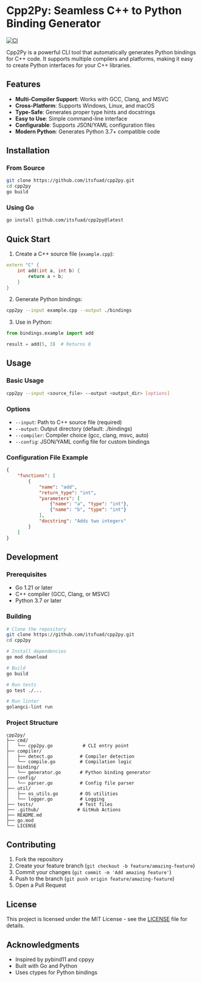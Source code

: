 # Cpp2Py: Seamless C++ to Python Binding Generator

[![CI](https://github.com/istfuad/cpp2py/actions/workflows/ci.yml/badge.svg)](https://github.com/itsfuad/cpp2py/actions/workflows/ci.yml)

Cpp2Py is a powerful CLI tool that automatically generates Python bindings for C++ code. It supports multiple compilers and platforms, making it easy to create Python interfaces for your C++ libraries.

## Features

- **Multi-Compiler Support**: Works with GCC, Clang, and MSVC
- **Cross-Platform**: Supports Windows, Linux, and macOS
- **Type-Safe**: Generates proper type hints and docstrings
- **Easy to Use**: Simple command-line interface
- **Configurable**: Supports JSON/YAML configuration files
- **Modern Python**: Generates Python 3.7+ compatible code

## Installation

### From Source

```bash
git clone https://github.com/itsfuad/cpp2py.git
cd cpp2py
go build
```

### Using Go

```bash
go install github.com/itsfuad/cpp2py@latest
```

## Quick Start

1. Create a C++ source file (`example.cpp`):

```cpp
extern "C" {
    int add(int a, int b) {
        return a + b;
    }
}
```

2. Generate Python bindings:

```bash
cpp2py --input example.cpp --output ./bindings
```

3. Use in Python:

```python
from bindings.example import add

result = add(5, 3)  # Returns 8
```

## Usage

### Basic Usage

```bash
cpp2py --input <source_file> --output <output_dir> [options]
```

### Options

- `--input`: Path to C++ source file (required)
- `--output`: Output directory (default: ./bindings)
- `--compiler`: Compiler choice (gcc, clang, msvc, auto)
- `--config`: JSON/YAML config file for custom bindings

### Configuration File Example

```json
{
    "functions": [
        {
            "name": "add",
            "return_type": "int",
            "parameters": [
                {"name": "a", "type": "int"},
                {"name": "b", "type": "int"}
            ],
            "docstring": "Adds two integers"
        }
    ]
}
```

## Development

### Prerequisites

- Go 1.21 or later
- C++ compiler (GCC, Clang, or MSVC)
- Python 3.7 or later

### Building

```bash
# Clone the repository
git clone https://github.com/itsfuad/cpp2py.git
cd cpp2py

# Install dependencies
go mod download

# Build
go build

# Run tests
go test ./...

# Run linter
golangci-lint run
```

### Project Structure

```
cpp2py/
├── cmd/
│   └── cpp2py.go           # CLI entry point
├── compiler/
│   ├── detect.go          # Compiler detection
│   └── compile.go         # Compilation logic
├── binding/
│   └── generator.go       # Python binding generator
├── config/
│   └── parser.go          # Config file parser
├── util/
│   ├── os_utils.go        # OS utilities
│   └── logger.go          # Logging
├── tests/                 # Test files
├── .github/              # GitHub Actions
├── README.md
├── go.mod
└── LICENSE
```

## Contributing

1. Fork the repository
2. Create your feature branch (`git checkout -b feature/amazing-feature`)
3. Commit your changes (`git commit -m 'Add amazing feature'`)
4. Push to the branch (`git push origin feature/amazing-feature`)
5. Open a Pull Request

## License

This project is licensed under the MIT License - see the [LICENSE](LICENSE) file for details.

## Acknowledgments

- Inspired by pybind11 and cppyy
- Built with Go and Python
- Uses ctypes for Python bindings

